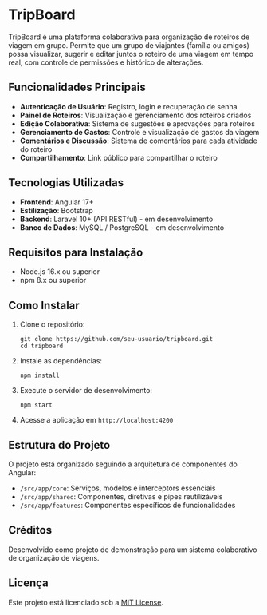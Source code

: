 # TripBoard

TripBoard é uma plataforma colaborativa para organização de roteiros de viagem em grupo. Permite que um grupo de viajantes (família ou amigos) possa visualizar, sugerir e editar juntos o roteiro de uma viagem em tempo real, com controle de permissões e histórico de alterações.

## Funcionalidades Principais

- **Autenticação de Usuário**: Registro, login e recuperação de senha
- **Painel de Roteiros**: Visualização e gerenciamento dos roteiros criados
- **Edição Colaborativa**: Sistema de sugestões e aprovações para roteiros
- **Gerenciamento de Gastos**: Controle e visualização de gastos da viagem
- **Comentários e Discussão**: Sistema de comentários para cada atividade do roteiro
- **Compartilhamento**: Link público para compartilhar o roteiro

## Tecnologias Utilizadas

- **Frontend**: Angular 17+
- **Estilização**: Bootstrap
- **Backend**: Laravel 10+ (API RESTful) - em desenvolvimento
- **Banco de Dados**: MySQL / PostgreSQL - em desenvolvimento

## Requisitos para Instalação

- Node.js 16.x ou superior
- npm 8.x ou superior

## Como Instalar

1. Clone o repositório:
   ```
   git clone https://github.com/seu-usuario/tripboard.git
   cd tripboard
   ```

2. Instale as dependências:
   ```
   npm install
   ```

3. Execute o servidor de desenvolvimento:
   ```
   npm start
   ```

4. Acesse a aplicação em `http://localhost:4200`

## Estrutura do Projeto

O projeto está organizado seguindo a arquitetura de componentes do Angular:

- `/src/app/core`: Serviços, modelos e interceptors essenciais
- `/src/app/shared`: Componentes, diretivas e pipes reutilizáveis
- `/src/app/features`: Componentes específicos de funcionalidades

## Créditos

Desenvolvido como projeto de demonstração para um sistema colaborativo de organização de viagens.

## Licença

Este projeto está licenciado sob a [MIT License](LICENSE).
